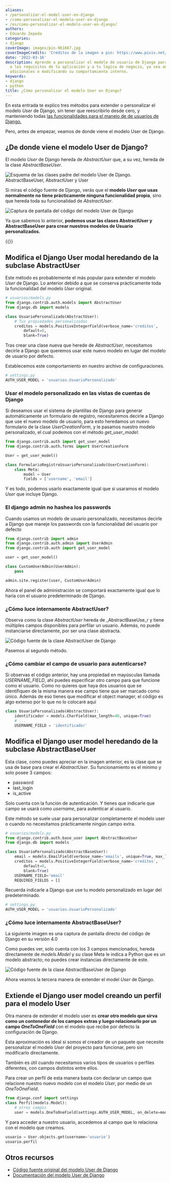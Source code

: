 ```yaml
---
aliases:
- /personalizar-el-model-user-en-django
- /como-personalizar-el-modelo-user-en-django
- /es/como-personalizar-el-modelo-user-en-django/
authors:
- Eduardo Zepeda
categories:
- django
coverImage: images/pin-961667.jpg
coverImageCredits: 'Créditos de la imagen a pin: https://www.pixiv.net/en/users/961667'
date: '2022-03-16'
description: Aprende a personalizar el modelo de usuario de Django para que se ajuste
  a los requisitos de tu aplicación y a tu lógica de negocio, ya sea añadiendo campos
  adicionales o modificando su comportamiento interno.
keywords:
- django
- python
title: ¿Cómo personalizar el modelo User en Django?
---
```


En esta entrada te explico tres métodos para extender o personalizar el modelo _User_ de Django, sin tener que reescribirlo desde cero, y manteniendo todas [las funcionalidades para el manejo de de usuarios de Django.](/es/django/por-que-deberias-usar-django-framework/)

Pero, antes de empezar, veamos de donde viene el modelo User de Django.

## ¿De donde viene el modelo User de Django?

El modelo _User_ de Django hereda de _AbstractUser_ que, a su vez, hereda de la clase _AbstractBaseUser_.

![Esquema de las clases padre del modelo User de Django. AbstractBaseUser, AbstractUser y User](images/DeDondeVieneAbstractUser.png)

Si miras el código fuente de Django, verás que el **modelo _User_ que usas normalmente no tiene prácticamente ninguna funcionalidad propia**, sino que hereda toda su funcionalidad de _AbstractUser_.

![Captura de pantalla del código del modelo User de Django](images/UserDjango.png "Captura de pantalla del código de Django version 4.0")


Ya que sabemos lo anterior, **podemos usar las clases AbstractUser y AbstractBaseUser para crear nuestros modelos de Usuario personalizados.**

{{<ad>}}

## Modifica el Django User modal heredando de la subclase AbstractUser

Este método es probablemente el más popular para extender el modelo _User_ de Django. Lo anterior debido a que se conserva prácticamente toda la funcionalidad del modelo _User_ original.

```python
# usuarios/models.py
from django.contrib.auth.models import AbstractUser
from django.db import models

class UsuarioPersonalizado(AbstractUser):
    # Tus propiedades personalizadas
    creditos = models.PositiveIntegerField(verbose_name='creditos',
        default=0, 
        blank=True)
```

Tras crear una clase nueva que herede de _AbstractUser_, necesitamos decirle a Django que queremos usar este nuevo modelo en lugar del modelo de usuario por defecto.

Establecemos este comportamiento en nuestro archivo de configuraciones.

```python
# settings.py
AUTH_USER_MODEL = 'usuarios.UsuarioPersonalizado'
```

### Usar el modelo personalizado en las vistas de cuentas de Django

Si deseamos usar el sistema de plantillas de Django para generar automáticamente un formulario de registro, necesitaremos decirle a Django que use el nuevo modelo de usuario, para esto heredamos un nuevo formulario de la clase *UserCreationForm*, y le pasamos nuestro modelo personalizado, el cual podemos con el método *get_user_model*.

```python
from django.contrib.auth import get_user_model
from django.contrib.auth.forms import UserCreationForm

User = get_user_model()

class FormularioRegistroUsuarioPersonalizado(UserCreationForm):
    class Meta:
        model = User
        fields = ['username', 'email']
```

Y es todo, podemos usarlo exactamente igual que si usaramos el modelo _User_ que incluye Django.

### El django admin no hashea los passwords

Cuando usamos un modelo de usuario personalizado, necesitamos decirle a Django que maneje los passwords con la funcionalidad del usuario por defecto

```python
from django.contrib import admin
from django.contrib.auth.admin import UserAdmin
from django.contrib.auth import get_user_model

user = get_user_model()

class CustomUserAdmin(UserAdmin):
    pass

admin.site.register(user, CustomUserAdmin)
```

Ahora el panel de administración se comportará exactamente igual que lo haría con el usuario predeterminado de Django.

### ¿Cómo luce internamente AbstractUser?

Observa como la clase _AbstractUser_ hereda de _AbstractBaseUse_r y tiene múltiples campos disponibles para perfilar un usuario. Además, no puede instanciarse directamente, por ser una clase abstracta.

![Código fuente de la clase AbstractUser  de Django](images/AbstractUserDjango-1.png "Captura de pantalla del código de AbstractUser de Django version 4.0")


Pasemos al segundo método.

### ¿Cómo cambiar el campo de usuario para autenticarse?

Si observas el código anterior, hay una propiedad en mayúsculas llamada _USERNAME_FIELD_, ahí puedes especificar otro campo para que funcione como el usuario.
Como no quieres que haya dos usuarios que se identifiquen de la misma manera ese campo tiene que ser marcado como único. Además de eso tienes que modificar el object manager, el código es algo extenso por lo que no lo colocaré aquí

```python
class UsuarioPersonalizado(AbstractUser):
    identificador = models.CharField(max_length=40, unique=True)
    # ...
    USERNAME_FIELD = 'identificador'
```

## Modifica el Django user model heredando de la subclase AbstractBaseUser

Esta clase, como puedes apreciar en la imagen anterior, es la clase que se usa de base para crear el _AbstractUser_. Su funcionamiento es el mínimo y solo posee 3 campos:

- password
- last\_login
- is\_active

Solo cuenta con la función de autenticación. Y tienes que indicarle que campo se usará como _username_, para autenticar al usuario.

Este método se suele usar para personalizar completamente el modelo user o cuando no necesitamos prácticamente ningún campo extra.

```python
# usuarios/models.py
from django.contrib.auth.base_user import AbstractBaseUser
from django.db import models

class UsuarioPersonalizado(AbstractBaseUser):
    email = models.EmailField(verbose_name='emails', unique=True, max_length=255)
    creditos = models.PositiveIntegerField(verbose_name='creditos',
        default=0, 
        blank=True)
    USERNAME_FIELD='email'
    REQUIRED_FIELDS = []
```

Recuerda indicarle a Django que use tu modelo personalizado en lugar del predeterminado.

```python
# settings.py
AUTH_USER_MODEL = 'usuarios.UsuarioPersonalizado'
```

### ¿Cómo luce internamente AbstractBaseUser?

La siguiente imagen es una captura de pantalla directo del código de Django en su versión 4.0

Como puedes ver, solo cuenta con los 3 campos mencionados, hereda directamente de _models.Model_ y su clase Meta le indica a Python que es un modelo abstracto; no puedes crear instancias directamente de este.

![Código fuente de la clase AbstractBaseUser de Django](images/AbstractBaseUserDjango-1.png "Captura de pantalla del código de AbstractBaseUser de Django version 4.0")

Ahora veamos la tercera manera de extender el model _User_ de Django.

## Extiende el Django user model creando un perfil para el modelo User

Otra manera de extender el modelo user es **crear otro modelo que sirva como un contenedor de los campos extras y luego relacionarlo por un campo _OneToOneField_** con el modelo que recibe por defecto la configuración de Django.

Esta aproximación es ideal si somos el creador de un paquete que necesite personalizar el modelo _User_ del proyecto para funcionar, pero sin modificarlo directamente.

También es útil cuando necesitamos varios tipos de usuarios o perfiles diferentes, con campos distintos entre ellos.

Para crear un perfil de esta manera basta con declarar un campo que relacione nuestro nuevo modelo con el modelo _User_, por medio de un _OneToOneField_.

```python
from django.conf import settings
class Perfil(models.Model):
    # otros campos
    user = models.OneToOneField(settings.AUTH_USER_MODEL, on_delete=models.CASCADE)
```

Y para acceder a nuestro usuario, accedemos al campo que lo relaciona con el modelo que creamos.

```python
usuario = User.objects.get(username='usuario')
usuario.perfil
```

## Otros recursos

- [Código fuente original del modelo User de Django](https://github.com/django/django/tree/main/django/contrib/auth)
- [Documentación del modelo User de Django](https://docs.djangoproject.com/en/4.0/topics/auth/customizing/)